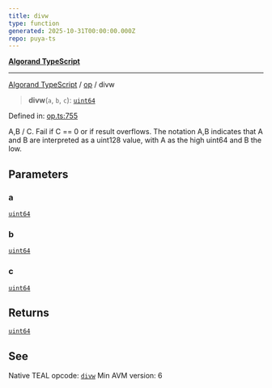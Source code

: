 ```yaml
---
title: divw
type: function
generated: 2025-10-31T00:00:00.000Z
repo: puya-ts
---
```


[**Algorand TypeScript**](docs/_md/README)

---

[Algorand TypeScript](docs/_md/modules) / [op](/reference/algorand-typescript/api/op/readme/) / divw

> **divw**(`a`, `b`, `c`): [`uint64`](/reference/algorand-typescript/api/index/type-aliases/uint64/)

Defined in: [op.ts:755](https://github.com/algorandfoundation/puya-ts/blob/main/packages/algo-ts/src/op.ts#L755)

A,B / C. Fail if C == 0 or if result overflows.
The notation A,B indicates that A and B are interpreted as a uint128 value, with A as the high uint64 and B the low.

## Parameters

### a

[`uint64`](/reference/algorand-typescript/api/index/type-aliases/uint64/)

### b

[`uint64`](/reference/algorand-typescript/api/index/type-aliases/uint64/)

### c

[`uint64`](/reference/algorand-typescript/api/index/type-aliases/uint64/)

## Returns

[`uint64`](/reference/algorand-typescript/api/index/type-aliases/uint64/)

## See

Native TEAL opcode: [`divw`](https://dev.algorand.co/reference/algorand-teal/opcodes#divw)
Min AVM version: 6
